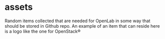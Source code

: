 # assets
Random items collected that are needed for OpenLab in some way that should be stored in Github repo. An example of an item that can reside here is a logo like the one for OpenStack®

